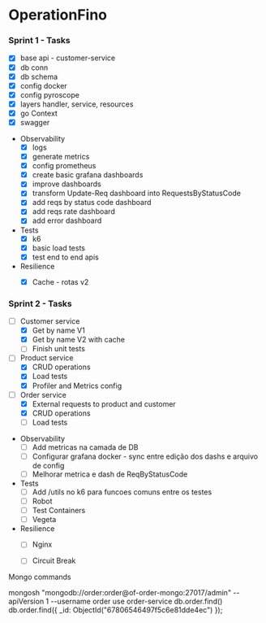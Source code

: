 # OperationFino

### Sprint 1 - Tasks
- [x] base api - customer-service
- [x] db conn
- [x] db schema
- [x] config docker
- [x] config pyroscope
- [x] layers handler, service, resources
- [x] go Context
- [x] swagger
- Observability
    - [x] logs
    - [x] generate metrics
    - [x] config prometheus
    - [x] create basic grafana dashboards
    - [x] improve dashboards
	- [x] transform Update-Req dashboard into RequestsByStatusCode
	- [x] add reqs by status code dashboard
	- [x] add reqs rate dashboard
	- [x] add error dashboard
- Tests
    - [x] k6
	- [x] basic load tests
	- [x] test end to end apis
- Resilience
    - [x] Cache - rotas v2


### Sprint 2 - Tasks
- [ ] Customer service
    - [x] Get by name V1
    - [x] Get by name V2 with cache
    - [ ] Finish unit tests
- [ ] Product service
    - [X] CRUD operations
    - [X] Load tests
    - [X] Profiler and Metrics config
- [ ] Order service
    - [X] External requests to product and customer
    - [X] CRUD operations
    - [ ] Load tests
- Observability
    - [ ] Add metricas na camada de DB
    - [ ] Configurar grafana docker - sync entre edição dos dashs e arquivo de config
    - [ ] Melhorar metrica e dash de ReqByStatusCode
- Tests
    - [ ] Add /utils no k6 para funcoes comuns entre os testes
    - [ ] Robot
    - [ ] Test Containers
    - [ ] Vegeta
- Resilience
    - [ ] Nginx
    - [ ] Circuit Break


Mongo commands

mongosh "mongodb://order:order@of-order-mongo:27017/admin" --apiVersion 1 --username order
use order-service
db.order.find()
db.order.find({ _id: ObjectId("67806546497f5c6e81dde4ec") });


